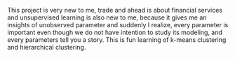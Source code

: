This project is very new to me, trade and ahead is about financial services and unsupervised learning is also new to me, because it gives me an insights of unobserved parameter and suddenly I realize, every parameter is important even though we do not have intention to study its modeling, and every parameters tell you a story.  This is fun learning of k-means clustering and hierarchical clustering.
